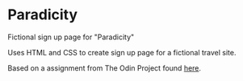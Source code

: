 # Paradicity

Fictional sign up page for "Paradicity"

Uses HTML and CSS to create sign up page for a fictional travel site.

Based on a assignment from The Odin Project found [here](https://www.theodinproject.com/lessons/node-path-intermediate-html-and-css-sign-up-form).
